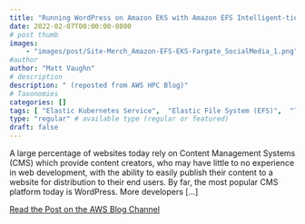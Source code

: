 ```yaml
---
title: "Running WordPress on Amazon EKS with Amazon EFS Intelligent-tiering"
date: 2022-02-07T00:00:00-0800
# post thumb
images:
    - "images/post/Site-Merch_Amazon-EFS-EKS-Fargate_SocialMedia_1.png"
#author
author: "Matt Vaughn"
# description
description: " (reposted from AWS HPC Blog)"
# Taxonomies
categories: []
tags: [ "Elastic Kubernetes Service",  "Elastic File System (EFS)",  "Technical How-to",  "Elastic Load Balancing",  "hpcblog", ]
type: "regular" # available type (regular or featured)
draft: false
---
```


A large percentage of websites today rely on Content Management Systems (CMS) which provide content creators, who may have little to no experience in web development, with the ability to easily publish their content to a website for distribution to their end users. By far, the most popular CMS platform today is WordPress. More developers […]

<a href="https://aws.amazon.com/blogs/storage/running-wordpress-on-amazon-eks-with-amazon-efs-intelligent-tiering/" class="btn btn-primary btn-lg active" role="button" aria-pressed="true" style="margin-top: 8px;">Read the Post on the AWS Blog Channel</a>